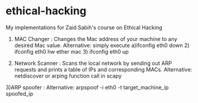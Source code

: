 # ethical-hacking
My implementations for Zaid Sabih's course on Ethical Hacking

1) MAC Changer    : Changes the Mac address of your machine to any desired Mac value. Alternative: simply execute a)ifconfig eth0 down 2) ifconfig eth0 hw ether mac 3) ifconfig eth0 up

2) Network Scanner : Scans the local network by sending out ARP requests and prints a table of IPs and corresponding MACs. Alternative: netdiscover or arping function call in scapy

3)ARP spoofer : Alternative: arpspoof -i eth0 -t target_machine_ip spoofed_ip

